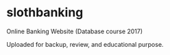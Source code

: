 # slothbanking
Online Banking Website (Database course 2017)

Uploaded for backup, review, and educational purpose.

